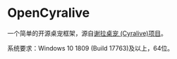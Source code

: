 # OpenCyralive
一个简单的开源桌宠框架，源自[谢拉桌宠 (Cyralive)项目](https://github.com/RnEric/Cyralive)。  
  
系统要求：Windows 10 1809 (Build 17763)及以上，64位。
